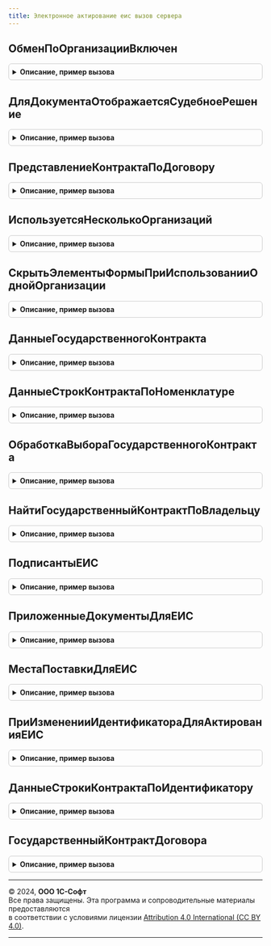 ```yaml
---
title: Электронное актирование еис вызов сервера
---
```



## ОбменПоОрганизацииВключен
<details style="margin: 1em 0; padding: 0.5em; border: 1px solid #ccc; border-radius: 6px;">

<summary style="font-weight: bold; cursor: pointer;">Описание, пример вызова</summary>

```bsl

// см. ЭлектронноеАктированиеЕИС.ОбменПоОрганизацииВключен
Функция ОбменПоОрганизацииВключен(Организация) Экспорт
```

Пример вызова
```bsl
Результат = ЭлектронноеАктированиеЕИСВызовСервера.ОбменПоОрганизацииВключен(Организация) 
```
</details>

## ДляДокументаОтображаетсяСудебноеРешение
<details style="margin: 1em 0; padding: 0.5em; border: 1px solid #ccc; border-radius: 6px;">

<summary style="font-weight: bold; cursor: pointer;">Описание, пример вызова</summary>

```bsl

// Для документа заполняется результат судебного решения.
// Судебное решение заполняется для УПД и исправлений.
//
// Параметры:
//  Документ - ДокументСсылка - ссылка на документ.
//
// Возвращаемое значение:
//  Булево - Истина, если для документа заполняется результат судебного решения.
Функция ДляДокументаОтображаетсяСудебноеРешение(Документ) Экспорт
```

Пример вызова
```bsl
Результат = ЭлектронноеАктированиеЕИСВызовСервера.ДляДокументаОтображаетсяСудебноеРешение(Документ) 
```
</details>

## ПредставлениеКонтрактаПоДоговору
<details style="margin: 1em 0; padding: 0.5em; border: 1px solid #ccc; border-radius: 6px;">

<summary style="font-weight: bold; cursor: pointer;">Описание, пример вызова</summary>

```bsl

// Представление контракта по договору.
//
// Параметры:
//  Договор - ОпределяемыйТип.ДоговорСКонтрагентомЭДО
//
// Возвращаемое значение:
//  Строка - Представление контракта по договору
Функция ПредставлениеКонтрактаПоДоговору(Договор) Экспорт
```

Пример вызова
```bsl
Результат = ЭлектронноеАктированиеЕИСВызовСервера.ПредставлениеКонтрактаПоДоговору(Договор) 
```
</details>

## ИспользуетсяНесколькоОрганизаций
<details style="margin: 1em 0; padding: 0.5em; border: 1px solid #ccc; border-radius: 6px;">

<summary style="font-weight: bold; cursor: pointer;">Описание, пример вызова</summary>

```bsl

// Используется несколько организаций.
//
// Возвращаемое значение:
//  Булево - Используется несколько организаций
Функция ИспользуетсяНесколькоОрганизаций() Экспорт
```

Пример вызова
```bsl
Результат = ЭлектронноеАктированиеЕИСВызовСервера.ИспользуетсяНесколькоОрганизаций() 
```
</details>

## СкрытьЭлементыФормыПриИспользованииОднойОрганизации
<details style="margin: 1em 0; padding: 0.5em; border: 1px solid #ccc; border-radius: 6px;">

<summary style="font-weight: bold; cursor: pointer;">Описание, пример вызова</summary>

```bsl

// Скрыть элементы формы при использовании одной организации.
//
// Параметры:
//  Форма - ФормаКлиентскогоПриложения
//  ИмяЭлементаИлиМассив - Строка, Массив - Имя элемента или массив
Процедура СкрытьЭлементыФормыПриИспользованииОднойОрганизации(Форма, ИмяЭлементаИлиМассив) Экспорт
```

Пример вызова
```bsl
ЭлектронноеАктированиеЕИСВызовСервера.СкрытьЭлементыФормыПриИспользованииОднойОрганизации(Форма, ИмяЭлементаИлиМассив) 
```
</details>

## ДанныеГосударственногоКонтракта
<details style="margin: 1em 0; padding: 0.5em; border: 1px solid #ccc; border-radius: 6px;">

<summary style="font-weight: bold; cursor: pointer;">Описание, пример вызова</summary>

```bsl

// Данные государственного контракта.
//
// Параметры:
//  СсылкаНаКонтракт Ссылка на контракт
//  ВВидеСтроки - Булево - В виде строки
//
// Возвращаемое значение:
//  Строка, Структура, Неопределено - см. ЭлектронноеАктированиеЕИС.НовыеДанныеКонтракта()
Функция ДанныеГосударственногоКонтракта(СсылкаНаКонтракт, ВВидеСтроки=Ложь) Экспорт
```

Пример вызова
```bsl
Результат = ЭлектронноеАктированиеЕИСВызовСервера.ДанныеГосударственногоКонтракта(СсылкаНаКонтракт, ВВидеСтроки);
```
</details>

## ДанныеСтрокКонтрактаПоНоменклатуре
<details style="margin: 1em 0; padding: 0.5em; border: 1px solid #ccc; border-radius: 6px;">

<summary style="font-weight: bold; cursor: pointer;">Описание, пример вызова</summary>

```bsl

// Данные строк контракта по номенклатуре.
//
// Параметры:
//  ГосударственныйКонтрактЕИС - СправочникСсылка.ГосударственныеКонтрактыЕИС
//  Номенклатура - ОпределяемыйТип.НоменклатураБЭД
//
// Возвращаемое значение:
//  Массив - Данные строк контракта по номенклатуре
Функция ДанныеСтрокКонтрактаПоНоменклатуре(ГосударственныйКонтрактЕИС, Номенклатура) Экспорт
```

Пример вызова
```bsl
Результат = ЭлектронноеАктированиеЕИСВызовСервера.ДанныеСтрокКонтрактаПоНоменклатуре(ГосударственныйКонтрактЕИС, Номенклатура) 
```
</details>

## ОбработкаВыбораГосударственногоКонтракта
<details style="margin: 1em 0; padding: 0.5em; border: 1px solid #ccc; border-radius: 6px;">

<summary style="font-weight: bold; cursor: pointer;">Описание, пример вызова</summary>

```bsl

// Обработка выбора государственного контракта.
//
// Параметры:
//  Владелец - ОпределяемыйТип.ДоговорСКонтрагентомЭДО
//  ПредыдущееЗначение - СправочникСсылка.ГосударственныеКонтрактыЕИС
//  НовоеЗначение - СправочникСсылка.ГосударственныеКонтрактыЕИС
Процедура ОбработкаВыбораГосударственногоКонтракта(Владелец, Экспорт
```

Пример вызова
```bsl
ЭлектронноеАктированиеЕИСВызовСервера.ОбработкаВыбораГосударственногоКонтракта(Владелец, );
```
</details>

## НайтиГосударственныйКонтрактПоВладельцу
<details style="margin: 1em 0; padding: 0.5em; border: 1px solid #ccc; border-radius: 6px;">

<summary style="font-weight: bold; cursor: pointer;">Описание, пример вызова</summary>

```bsl

// Найти государственный контракт по владельцу.
//
// Параметры:
//  ВладелецКонтракта - ОпределяемыйТип.ДоговорСКонтрагентомЭДО
//
// Возвращаемое значение:
//  СправочникСсылка.ГосударственныеКонтрактыЕИС, Произвольный - Найти государственный контракт по владельцу
Функция НайтиГосударственныйКонтрактПоВладельцу(ВладелецКонтракта) Экспорт
```

Пример вызова
```bsl
Результат = ЭлектронноеАктированиеЕИСВызовСервера.НайтиГосударственныйКонтрактПоВладельцу(ВладелецКонтракта) 
```
</details>

## ПодписантыЕИС
<details style="margin: 1em 0; padding: 0.5em; border: 1px solid #ccc; border-radius: 6px;">

<summary style="font-weight: bold; cursor: pointer;">Описание, пример вызова</summary>

```bsl

// Подписанты ЕИС.
//
// Параметры:
//  Объект - ОпределяемыйТип.ОснованияЭлектронныхДокументовЭДО
//
// Возвращаемое значение:
//  Массив - Подписанты ЕИС
Функция ПодписантыЕИС(Объект) Экспорт
```

Пример вызова
```bsl
Результат = ЭлектронноеАктированиеЕИСВызовСервера.ПодписантыЕИС(Объект) 
```
</details>

## ПриложенныеДокументыДляЕИС
<details style="margin: 1em 0; padding: 0.5em; border: 1px solid #ccc; border-radius: 6px;">

<summary style="font-weight: bold; cursor: pointer;">Описание, пример вызова</summary>

```bsl

// Приложенные документы для ЕИС.
//
// Параметры:
//  Объект - ОпределяемыйТип.ОснованияЭлектронныхДокументовЭДО
//
// Возвращаемое значение:
//  Массив - Приложенные документы для ЕИС
Функция ПриложенныеДокументыДляЕИС(Объект) Экспорт
```

Пример вызова
```bsl
Результат = ЭлектронноеАктированиеЕИСВызовСервера.ПриложенныеДокументыДляЕИС(Объект) 
```
</details>

## МестаПоставкиДляЕИС
<details style="margin: 1em 0; padding: 0.5em; border: 1px solid #ccc; border-radius: 6px;">

<summary style="font-weight: bold; cursor: pointer;">Описание, пример вызова</summary>

```bsl

// Места поставки для ЕИС.
//
// Параметры:
//  Объект - ОпределяемыйТип.ОснованияЭлектронныхДокументовЭДО
//
// Возвращаемое значение:
//  Массив - Места поставки для ЕИС
Функция МестаПоставкиДляЕИС(Объект) Экспорт
```

Пример вызова
```bsl
Результат = ЭлектронноеАктированиеЕИСВызовСервера.МестаПоставкиДляЕИС(Объект) 
```
</details>

## ПриИзмененииИдентификатораДляАктированияЕИС
<details style="margin: 1em 0; padding: 0.5em; border: 1px solid #ccc; border-radius: 6px;">

<summary style="font-weight: bold; cursor: pointer;">Описание, пример вызова</summary>

```bsl

// При изменении идентификатора для актирования ЕИС.
//
// Параметры:
//  СписокВыбора - СписокЗначений - список выбора.
//  ТабЧасть - Строка - имя табличной части.
//  СтрокаТаблицы - СтрокаТаблицыЗначений - строка таблицы.
Процедура ПриИзмененииИдентификатораДляАктированияЕИС(СписокВыбора, ТабЧасть, СтрокаТаблицы) Экспорт
```

Пример вызова
```bsl
ЭлектронноеАктированиеЕИСВызовСервера.ПриИзмененииИдентификатораДляАктированияЕИС(СписокВыбора, ТабЧасть, СтрокаТаблицы) 
```
</details>

## ДанныеСтрокиКонтрактаПоИдентификатору
<details style="margin: 1em 0; padding: 0.5em; border: 1px solid #ccc; border-radius: 6px;">

<summary style="font-weight: bold; cursor: pointer;">Описание, пример вызова</summary>

```bsl

// Данные строки контракта по идентификатору.
//
// Параметры:
//  Договор - СправочникСсылка - ссылка на договор.
//  ИдентификаторСтрокиКонтракта - Строка - идентификатор строки контракта.
//
// Возвращаемое значение:
//  Произвольный - Данные строки контракта по идентификатору
Функция ДанныеСтрокиКонтрактаПоИдентификатору(Договор, ИдентификаторСтрокиКонтракта) Экспорт
```

Пример вызова
```bsl
Результат = ЭлектронноеАктированиеЕИСВызовСервера.ДанныеСтрокиКонтрактаПоИдентификатору(Договор, ИдентификаторСтрокиКонтракта) 
```
</details>

## ГосударственныйКонтрактДоговора
<details style="margin: 1em 0; padding: 0.5em; border: 1px solid #ccc; border-radius: 6px;">

<summary style="font-weight: bold; cursor: pointer;">Описание, пример вызова</summary>

```bsl

// Возвращает государственный контракт договора. Если договор не назначен,
// то возвращается пустая ссылка.
//
// Параметры:
//  Договор - ОпределяемыйТип.ДоговорСКонтрагентомЭДО - Договор
//
// Возвращаемое значение:
//  ОпределяемыйТип.ГосударственныеКонтрактыБЭД - ссылка на государственный контракт договора.
Функция ГосударственныйКонтрактДоговора(Договор) Экспорт
```

Пример вызова
```bsl
Результат = ЭлектронноеАктированиеЕИСВызовСервера.ГосударственныйКонтрактДоговора(Договор) 
```
</details>

---

© 2024, **ООО 1С-Софт**  
Все права защищены. Эта программа и сопроводительные материалы предоставляются  
в соответствии с условиями лицензии [Attribution 4.0 International (CC BY 4.0)](https://creativecommons.org/licenses/by/4.0/legalcode).

---
